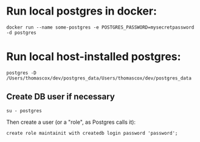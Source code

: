 # Run local postgres in docker:

    docker run --name some-postgres -e POSTGRES_PASSWORD=mysecretpassword -d postgres
    
# Run local host-installed postgres:
    
    postgres -D /Users/thomascox/dev/postgres_data/Users/thomascox/dev/postgres_data
    
## Create DB user if necessary
    
    su - postgres
    
Then create a user (or a "role", as Postgres calls it):
    
    create role maintainit with createdb login password 'password';
    
